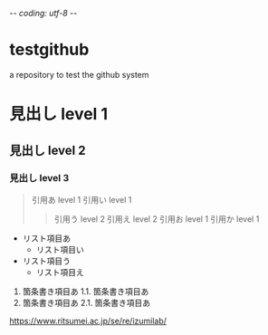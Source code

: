 -*- coding: utf-8 -*-

# testgithub
a repository to test the github system

# 見出し level 1 
## 見出し level 2 
### 見出し level 3 

> 引用あ level 1 
> 引用い level 1 
>> 引用う level 2 
>> 引用え level 2 
> 引用お level 1 
> 引用か level 1 

* リスト項目あ
  * リスト項目い
* リスト項目う
  * リスト項目え

1. 箇条書き項目あ
  1.1. 箇条書き項目あ
2. 箇条書き項目あ
  2.1. 箇条書き項目あ

<https://www.ritsumei.ac.jp/se/re/izumilab/>
